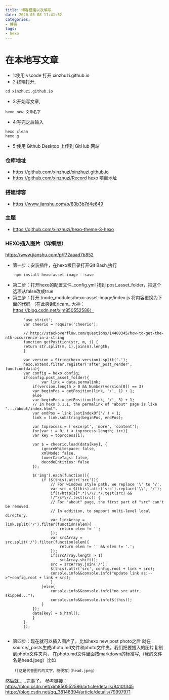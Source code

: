 ```yaml
---
title: 博客搭建以及编写
date: 2020-05-08 11:41:32
categories:
- 博客
tags:
- hexo
---
```


# 在本地写文章

* 1:使用 vscode 打开 xinzhuzi.github.io
* 2:终端打开, 
```
cd xinzhuzi.github.io
```
* 3:开始写文章,
```
hexo new 文章名字
```
* 4:写完之后输入
```
hexo clean
hexo g
```
* 5:使用 Github Desktop 上传到 GitHub 网站

### 仓库地址
* https://github.com/xinzhuzi/xinzhuzi.github.io
* https://github.com/xinzhuzi/Record hexo 项目地址
### 搭建博客
* https://www.jianshu.com/p/83b3b7d4e649

### 主题
* https://github.com/xinzhuzi/hexo-theme-3-hexo

### HEXO插入图片（详细版）
https://www.jianshu.com/p/f72aaad7b852

* 第一步：安装插件，在hexo根目录打开Git Bash,执行   

```
    npm install hexo-asset-image --save
```

* 第二步：打开hexo的配置文件_config.yml
找到 post_asset_folder，把这个选项从false改成true
* 第三步：打开
/node_modules/hexo-asset-image/index.js
将内容更换为下面的代码
（在此感谢Ericam_ 大神：https://blog.csdn.net/xjm850552586）    


```
        'use strict';
        var cheerio = require('cheerio');

        // http://stackoverflow.com/questions/14480345/how-to-get-the-nth-occurrence-in-a-string        
        function getPosition(str, m, i) {
        return str.split(m, i).join(m).length;
        }

        var version = String(hexo.version).split('.');
        hexo.extend.filter.register('after_post_render', function(data){
        var config = hexo.config;
        if(config.post_asset_folder){
                var link = data.permalink;
            if(version.length > 0 && Number(version[0]) == 3)
            var beginPos = getPosition(link, '/', 1) + 1;
            else
            var beginPos = getPosition(link, '/', 3) + 1;
            // In hexo 3.1.1, the permalink of "about" page is like ".../about/index.html".     
            var endPos = link.lastIndexOf('/') + 1;
            link = link.substring(beginPos, endPos);

            var toprocess = ['excerpt', 'more', 'content'];
            for(var i = 0; i < toprocess.length; i++){
            var key = toprocess[i];

            var $ = cheerio.load(data[key], {
                ignoreWhitespace: false,
                xmlMode: false,
                lowerCaseTags: false,
                decodeEntities: false
            });

            $('img').each(function(){
                if ($(this).attr('src')){
                    // For windows style path, we replace '\' to '/'.
                    var src = $(this).attr('src').replace('\\', '/');
                    if(!/http[s]*.*|\/\/.*/.test(src) &&
                    !/^\s*\//.test(src)) {
                    // For "about" page, the first part of "src" can't be removed.
                    // In addition, to support multi-level local directory.
                    var linkArray = link.split('/').filter(function(elem){
                        return elem != '';
                    });
                    var srcArray = src.split('/').filter(function(elem){
                        return elem != '' && elem != '.';
                    });
                    if(srcArray.length > 1)
                        srcArray.shift();
                    src = srcArray.join('/');
                    $(this).attr('src', config.root + link + src);
                    console.info&&console.info("update link as:-->"+config.root + link + src);
                    }
                }else{
                    console.info&&console.info("no src attr, skipped...");
                    console.info&&console.info($(this));
                }
            });
            data[key] = $.html();
            }
        }
        });         


```



* 第四步：现在就可以插入图片了，比如hexo new post photo之后
就在source/_posts生成photo.md文件和photo文件夹，我们把要插入的图片复制到photo文件夹内，
在photo.md文件里面按markdown的标准写,（我的文件名是head.jpeg）比如

```
    ![这是代替图片的文字，随便写](head.jpeg)
```
然后就……完事了。
参考链接：  
https://blog.csdn.net/xjm850552586/article/details/84101345
https://blog.csdn.net/qq_38148394/article/details/79997971
